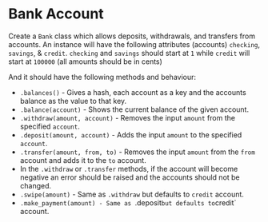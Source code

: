 # Bank Account

Create a `Bank` class which allows deposits, withdrawals, and transfers from accounts. An instance will have the following attributes (accounts) `checking`, `savings`, & `credit`. `checking` and `savings` should start at `1` while `credit` will start at `100000` (all amounts should be in cents)

And it should have the following methods and behaviour:

- `.balances()` - Gives a hash, each account as a key and the accounts balance as the value to that key.
- `.balance(account)` - Shows the current balance of the given account.
- `.withdraw(amount, account)` - Removes the input `amount` from the specified `account`.
- `.deposit(amount, account)` - Adds the input `amount` to the specified `account`.
- `.transfer(amount, from, to)` - Removes the input `amount` from the `from` account and adds it to the `to` account.
- In the `.withdraw` or `.transfer` methods, if the account will become negative an error should be raised and the accounts should not be changed.
- `.swipe(amount)` - Same as `.withdraw` but defaults to `credit` account.
- `.make_payment(amount) - Same as `.deposit` but defaults to `credit` account.
